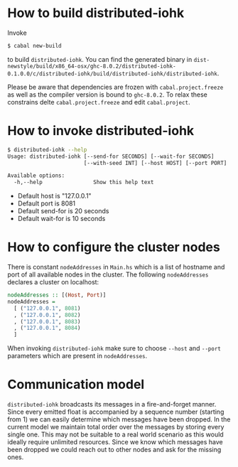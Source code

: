 # How to build distributed-iohk

Invoke

```bash
$ cabal new-build
```

to build `distributed-iohk`. You can find the generated binary in
`dist-newstyle/build/x86_64-osx/ghc-8.0.2/distributed-iohk-0.1.0.0/c/distributed-iohk/build/distributed-iohk/distributed-iohk`.

Please be aware that dependencies are frozen with `cabal.project.freeze` as well
as the compiler version is bound to `ghc-8.0.2`. To relax these constrains delte
`cabal.project.freeze` and edit `cabal.project`.

# How to invoke distributed-iohk

``` bash
$ distributed-iohk --help
Usage: distributed-iohk [--send-for SECONDS] [--wait-for SECONDS]
                        [--with-seed INT] [--host HOST] [--port PORT]

Available options:
  -h,--help                Show this help text
```

  * Default host is "127.0.0.1"
  * Default port is 8081
  * Default send-for is 20 seconds
  * Default wait-for is 10 seconds

# How to configure the cluster nodes

There is constant `nodeAddresses` in `Main.hs` which is a list of hostname and
port of all available nodes in the cluster. The following `nodeAddresses`
declares a cluster on localhost:


``` haskell
nodeAddresses :: [(Host, Port)]
nodeAddresses =
  [ ("127.0.0.1", 8081)
  , ("127.0.0.1", 8082)
  , ("127.0.0.1", 8083)
  , ("127.0.0.1", 8084)
  ]
```

When invoking `distributed-iohk` make sure to choose `--host` and `--port`
parameters which are present in `nodeAddresses`.

# Communication model

`distributed-iohk` broadcasts its messages in a fire-and-forget manner. Since
every emitted float is accompanied by a sequence number (starting from 1) we can
easily determine which messages have been dropped. In the current model we
maintain total order over the messages by storing every single one. This may not
be suitable to a real world scenario as this would ideally require unlimited
resources. Since we know which messages have been dropped we could reach out to
other nodes and ask for the missing ones.
